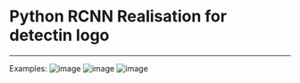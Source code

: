 # Python RCNN Realisation for detectin logo
***
Examples:
![image](https://github.com/lebedevAr/RCNN-realisation/assets/105739082/317b19f7-c50e-4117-94a5-f07db3032573)
![image](https://github.com/lebedevAr/RCNN-realisation/assets/105739082/19b56533-5e00-487c-9d25-c76f0788eb4a)
![image](https://github.com/lebedevAr/RCNN-realisation/assets/105739082/ab0dcb48-c9d3-4dca-8e72-1f8ec0c5a909)
